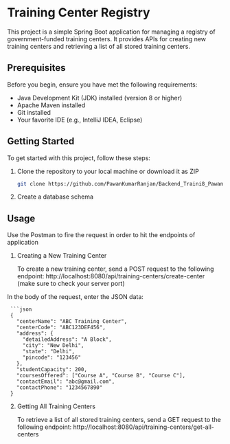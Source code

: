 # Training Center Registry

This project is a simple Spring Boot application for managing a registry of government-funded training centers. It provides APIs for creating new training centers and retrieving a list of all stored training centers.

## Prerequisites

Before you begin, ensure you have met the following requirements:

- Java Development Kit (JDK) installed (version 8 or higher)
- Apache Maven installed
- Git installed
- Your favorite IDE (e.g., IntelliJ IDEA, Eclipse)

## Getting Started

To get started with this project, follow these steps:

1. Clone the repository to your local machine or download it as ZIP

     ```sh
     git clone https://github.com/PawanKumarRanjan/Backend_Traini8_PawanKumarRanjan.git

2. Create a database schema

## Usage

Use the Postman to fire the request in order to hit the endpoints of application

1. Creating a New Training Center

   To create a new training center, send a POST request to the following endpoint:
   http://localhost:8080/api/training-centers/create-center (make sure to check your server port)

  In the body of the request, enter the JSON data:

     ```json
     {
       "centerName": "ABC Training Center",
       "centerCode": "ABC123DEF456",
       "address": {
         "detailedAddress": "A Block",
         "city": "New Delhi",
         "state": "Delhi",
         "pincode": "123456"
       },
       "studentCapacity": 200,
       "coursesOffered": ["Course A", "Course B", "Course C"],
       "contactEmail": "abc@gmail.com",
       "contactPhone": "1234567890"
     }

2. Getting All Training Centers

   To retrieve a list of all stored training centers, send a GET request to the following endpoint:
   http://localhost:8080/api/training-centers/get-all-centers
